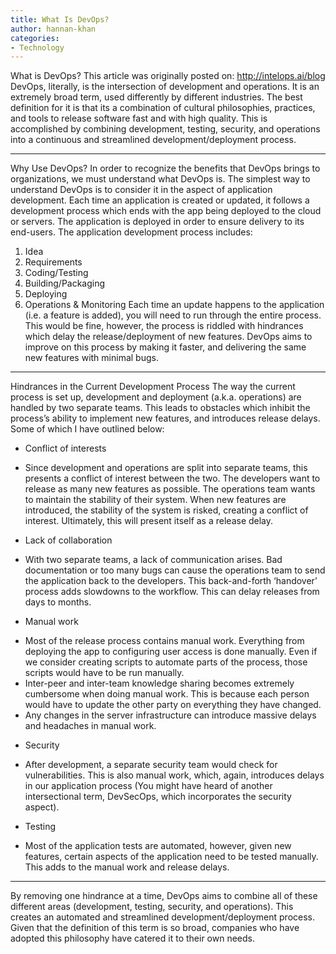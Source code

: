 ```yaml
---
title: What Is DevOps?
author: hannan-khan
categories:
- Technology
---
```


What is DevOps?
This article was originally posted on: http://intelops.ai/blog
DevOps, literally, is the intersection of development and operations. It is an extremely broad term, used differently by different industries. The best definition for it is that its a combination of cultural philosophies, practices, and tools to release software fast and with high quality. This is accomplished by combining development, testing, security, and operations into a continuous and streamlined development/deployment process.
________________


Why Use DevOps?
In order to recognize the benefits that DevOps brings to organizations, we must understand what DevOps is. The simplest way to understand DevOps is to consider it in the aspect of application development. Each time an application is created or updated, it follows a development process which ends with the app being deployed to the cloud or servers. The application is deployed in order to ensure delivery to its end-users.
The application development process includes:
1. Idea
2. Requirements
3. Coding/Testing
4. Building/Packaging
5. Deploying
6. Operations & Monitoring
Each time an update happens to the application (i.e. a feature is added), you will need to run through the entire process. This would be fine, however, the process is riddled with hindrances which delay the release/deployment of new features. DevOps aims to improve on this process by making it faster, and delivering the same new features with minimal bugs.
________________


Hindrances in the Current Development Process
The way the current process is set up, development and deployment (a.k.a. operations) are handled by two separate teams. This leads to obstacles which inhibit the process’s ability to implement new features, and introduces release delays. Some of which I have outlined below:
* Conflict of interests
- Since development and operations are split into separate teams, this presents a conflict of interest between the two. The developers want to release as many new features as possible. The operations team wants to maintain the stability of their system. When new features are introduced, the stability of the system is risked, creating a conflict of interest. Ultimately, this will present itself as a release delay.
* Lack of collaboration
- With two separate teams, a lack of communication arises. Bad documentation or too many bugs can cause the operations team to send the application back to the developers. This back-and-forth ‘handover’ process adds slowdowns to the workflow. This can delay releases from days to months.
* Manual work
- Most of the release process contains manual work. Everything from deploying the app to configuring user access is done manually. Even if we consider creating scripts to automate parts of the process, those scripts would have to be run manually.
- Inter-peer and inter-team knowledge sharing becomes extremely cumbersome when doing manual work. This is because each person would have to update the other party on everything they have changed.
- Any changes in the server infrastructure can introduce massive delays and headaches in manual work.
* Security
- After development, a separate security team would check for vulnerabilities. This is also manual work, which, again, introduces delays in our application process (You might have heard of another intersectional term, DevSecOps, which incorporates the security aspect).
* Testing
- Most of the application tests are automated, however, given new features, certain aspects of the application need to be tested manually. This adds to the manual work and release delays.
________________


By removing one hindrance at a time, DevOps aims to combine all of these different areas (development, testing, security, and operations). This creates an automated and streamlined development/deployment process. Given that the definition of this term is so broad, companies who have adopted this philosophy have catered it to their own needs.